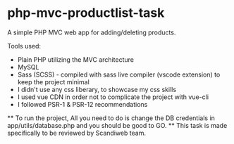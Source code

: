 # php-mvc-productlist-task
A simple PHP MVC web app for adding/deleting products.

Tools used:
- Plain PHP utilizing the MVC architecture 
- MySQL
- Sass (SCSS) - compiled with sass live compiler (vscode extension) to keep the project minimal
- I didn't use any css liberary, to showcase my css skills
- I used vue CDN in order not to complicate the project with vue-cli
- I followed PSR-1 & PSR-12 recommendations

** To run the project, All you need to do is change the DB credentials in app/utils/database.php and you should be good to GO.
** This task is made specifically to be reviewed by Scandiweb team.
